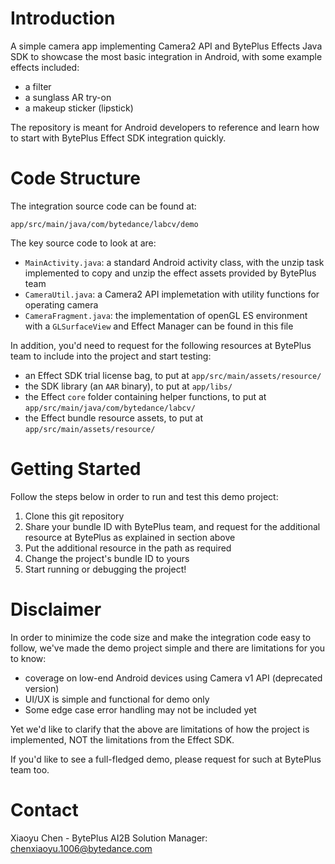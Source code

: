 # Introduction #
A simple camera app implementing Camera2 API and BytePlus Effects Java SDK to showcase the most basic integration in Android, with some example effects included:

* a filter
* a sunglass AR try-on
* a makeup sticker (lipstick)

The repository is meant for Android developers to reference and learn how to start with BytePlus Effect SDK integration quickly.

# Code Structure #
The integration source code can be found at:

    app/src/main/java/com/bytedance/labcv/demo 

The key source code to look at are:

* `MainActivity.java`: a standard Android activity class, with the unzip task implemented to copy and unzip the effect assets provided by BytePlus team
* `CameraUtil.java`: a Camera2 API implemetation with utility functions for operating camera
* `CameraFragment.java`: the implementation of openGL ES environment with a `GLSurfaceView` and Effect Manager can be found in this file

In addition, you'd need to request for the following resources at BytePlus team to include into the project and start testing:

* an Effect SDK trial license bag, to put at `app/src/main/assets/resource/`
* the SDK library (an `AAR` binary), to put at `app/libs/`
* the Effect `core` folder containing helper functions, to put at `app/src/main/java/com/bytedance/labcv/`
* the Effect bundle resource assets, to put at `app/src/main/assets/resource/`

# Getting Started #
Follow the steps below in order to run and test this demo project:
<ol>
    <li>Clone this git repository</li>
    <li>Share your bundle ID with BytePlus team, and request for the additional resource at BytePlus as explained in section above</li>
    <li>Put the additional resource in the path as required</li>
    <li>Change the project's bundle ID to yours</li>
    <li>Start running or debugging the project!</li>
</ol>

# Disclaimer #
In order to minimize the code size and make the integration code easy to follow, we've made the demo project simple and there are limitations for you to know:

- coverage on low-end Android devices using Camera v1 API (deprecated version)
- UI/UX is simple and functional for demo only
- Some edge case error handling may not be included yet

Yet we'd like to clarify that the above are limitations of how the project is implemented, NOT the limitations from the Effect SDK.

If you'd like to see a full-fledged demo, please request for such at BytePlus team too.

# Contact #

Xiaoyu Chen - BytePlus AI2B Solution Manager: chenxiaoyu.1006@bytedance.com 
